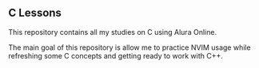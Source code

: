 ## C Lessons

This repository contains all my studies on C using Alura Online.

The main goal of this repository is allow me to practice NVIM usage while refreshing some C concepts and getting ready to work with C++.
